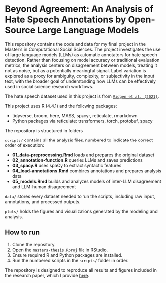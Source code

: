 # Beyond Agreement: An Analysis of Hate Speech Annotations by Open-Source Large Language Models
This repository contains the code and data for my final project in the Master’s in Computational Social Sciences. The project investigates the use of large language models (LLMs) as automatic annotators for hate speech detection. Rather than focusing on model accuracy or traditional evaluation metrics, the analysis centers on disagreement between models, treating it not as noise, but as a potentially meaningful signal. Label variation is explored as a proxy for ambiguity, complexity, or subjectivity in the input text, with the broader goal of understanding how LLMs can be effectively used in social science research workflows.

The hate speech dataset used in this project is from [`Vidgen et al. (2021)`](https://doi.org/10.18653/v1/2021.acl-long.132).

This project uses R (4.4.1) and the following packages:

 - tidyverse, broom, here, MASS, spacyr, reticulate, rmarkdown
 - Python packages via reticulate: transformers, torch, protobuf, spacy

The repository is structured in folders:

`scripts/` contains all the analysis files, numbered to indicate the correct order of execution:
 - **01_data-preprocessing.Rmd**	loads and prepares the original dataset
 - **02_annotation-function.R**	queries LLMs and saves predictions
 - **03_spacy.R**	uses spaCy to extract syntactic features
 - **04_load-annotations.Rmd**	combines annotations and prepares analysis data
 - **05_models.Rmd**	builds and analyzes models of inter-LLM disagreement and LLM-human disagreement

`data/` stores every dataset needed to run the scripts, including raw input, annotations, and processed outputs.

`plots/` holds the figures and visualizations generated by the modeling and analysis.

## How to run

1. Clone the repository.
2. Open the `masters-thesis.Rproj` file in RStudio.
3. Ensure required R and Python packages are installed.
4. Run the numbered scripts in the `scripts/` folder in order.

The repository is designed to reproduce all results and figures included in the research paper, which I provide [here](IreneGarcia_MastersThesis_2025.pdf).
